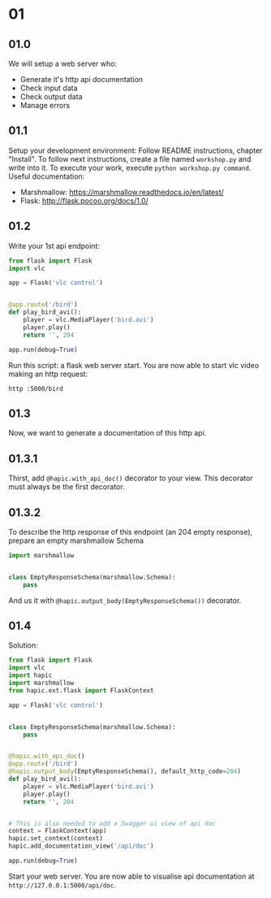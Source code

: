 # 01

## 01.0

We will setup a web server who:

* Generate it's http api documentation
* Check input data
* Check output data
* Manage errors

## 01.1

Setup your development environment: Follow README instructions, chapter "Install".
To follow next instructions, create a file named `workshop.py` and write into it.
To execute your work, execute `python workshop.py command`. Useful documentation:

* Marshmallow: https://marshmallow.readthedocs.io/en/latest/
* Flask: http://flask.pocoo.org/docs/1.0/

## 01.2

Write your 1st api endpoint:

``` python
from flask import Flask
import vlc

app = Flask('vlc control')


@app.route('/bird')
def play_bird_avi():
    player = vlc.MediaPlayer('bird.avi')
    player.play()
    return '', 204

app.run(debug=True)
```

Run this script: a flask web server start.
You are now able to start vlc video making an http request:

    http :5000/bird


## 01.3

Now, we want to generate a documentation of this http api.

## 01.3.1

Thirst, add `@hapic.with_api_doc()` decorator to your view. This decorator
must always be the first decorator.
 
## 01.3.2

To describe the http response of this endpoint (an 204 empty response),
prepare an empty marshmallow Schema

``` python
import marshmallow


class EmptyResponseSchema(marshmallow.Schema):
    pass
```

And us it with `@hapic.output_body(EmptyResponseSchema())` decorator.

## 01.4

Solution:

``` python
from flask import Flask
import vlc
import hapic
import marshmallow
from hapic.ext.flask import FlaskContext

app = Flask('vlc control')


class EmptyResponseSchema(marshmallow.Schema):
    pass


@hapic.with_api_doc()
@app.route('/bird')
@hapic.output_body(EmptyResponseSchema(), default_http_code=204)
def play_bird_avi():
    player = vlc.MediaPlayer('bird.avi')
    player.play()
    return '', 204


# This is also needed to add a Swagger ui view of api doc
context = FlaskContext(app)
hapic.set_context(context)
hapic.add_documentation_view('/api/doc')

app.run(debug=True)
```

Start your web server. You are now able to visualise api documentation at
`http://127.0.0.1:5000/api/doc`.
